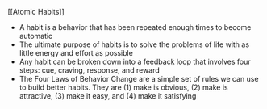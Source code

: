 [[Atomic Habits]]

- A habit is a behavior that has been repeated enough times to become automatic
- The ultimate purpose of habits is to solve the problems of life with as little energy and effort as possible 
- Any habit can be broken down into a feedback loop that involves four steps: cue, craving, response, and reward 
- The Four Laws of Behavior Change are a simple set of rules we can use to build better habits. They are (1) make is obvious, (2) make is attractive, (3) make it easy, and (4) make it satisfying 